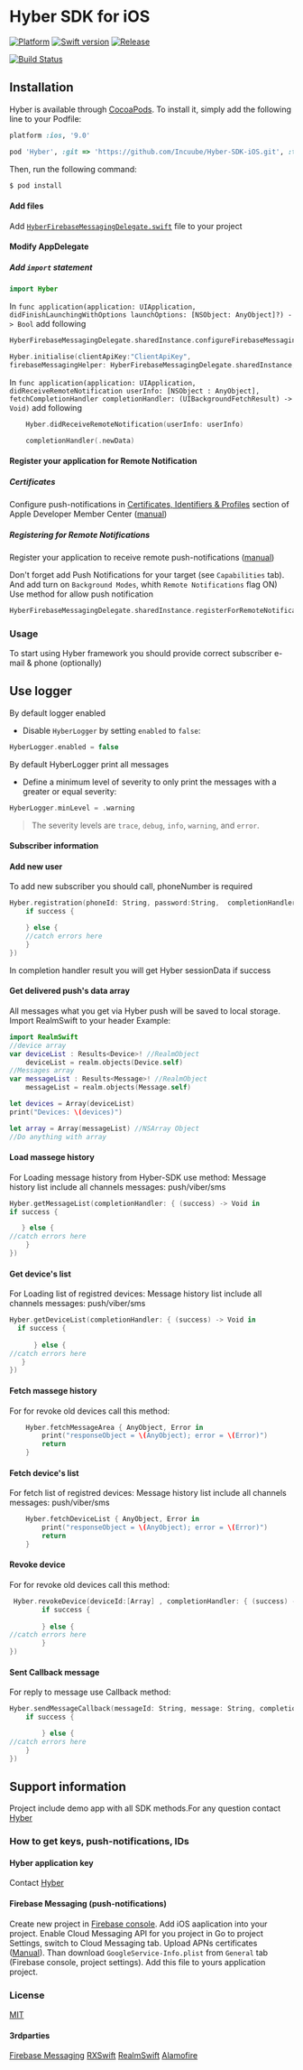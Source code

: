 # Hyber SDK for iOS
[![Platform](https://img.shields.io/badge/Platforms-iOS-lightgray.svg)]()
[![Swift version](https://img.shields.io/badge/Swift-3.0.x-orange.svg)]()
[![Release][release-svg]][release-link]

[![Build Status][travis-build-status-svg]][travis-build-status-link]

## Installation

Hyber is available through [CocoaPods](http://cocoapods.org). To install
it, simply add the following line to your Podfile:

```ruby
platform :ios, '9.0'

pod 'Hyber', :git => 'https://github.com/Incuube/Hyber-SDK-iOS.git', :tag => '2.0.0'

```
Then, run the following command:

```bash
$ pod install
```

#### Add files
Add [```HyberFirebaseMessagingDelegate.swift```][HyberFirebaseMessagingDelegateLink] file to your project

#### Modify AppDelegate
##### Add ```import``` statement
```swift
import Hyber
```

In  `func application(application: UIApplication, didFinishLaunchingWithOptions launchOptions: [NSObject: AnyObject]?) -> Bool` add following
```swift
HyberFirebaseMessagingDelegate.sharedInstance.configureFirebaseMessaging()

Hyber.initialise(clientApiKey:"ClientApiKey",
firebaseMessagingHelper: HyberFirebaseMessagingDelegate.sharedInstance, launchOptions: launchOptions)
```

In `func application(application: UIApplication, didReceiveRemoteNotification userInfo: [NSObject : AnyObject], fetchCompletionHandler completionHandler: (UIBackgroundFetchResult) -> Void)` add following
```swift
	Hyber.didReceiveRemoteNotification(userInfo: userInfo)

	completionHandler(.newData)
```

#### Register your application for Remote Notification

##### Certificates
Configure push-notifications in [Certificates, Identifiers & Profiles](https://developer.apple.com/account/ios/certificate/certificateList.action) section of Apple Developer Member Center ([manual](https://developer.apple.com/library/ios/documentation/IDEs/Conceptual/AppDistributionGuide/AddingCapabilities/AddingCapabilities.html#//apple_ref/doc/uid/TP40012582-CH26-SW6))
##### Registering for Remote Notifications
Register your application to receive remote push-notifications ([manual](https://developer.apple.com/library/mac/documentation/NetworkingInternet/Conceptual/RemoteNotificationsPG/Chapters/IPhoneOSClientImp.html#//apple_ref/doc/uid/TP40008194-CH103-SW2))

Don't forget add Push Notifications for your target (see `Capabilities` tab). And add turn on `Background Modes`, whith `Remote Notifications` flag ON)
Use method for allow push notification
```swift
HyberFirebaseMessagingDelegate.sharedInstance.registerForRemoteNotification()
```

### Usage
To start using Hyber framework you should provide correct subscriber e-mail & phone (optionally)

## Use logger
By default logger enabled
- Disable `HyberLogger` by setting `enabled` to `false`:

```swift
HyberLogger.enabled = false
```
By default HyberLogger print all messages
- Define a minimum level of severity to only print the messages with a greater or equal severity:

```swift
HyberLogger.minLevel = .warning
```

> The severity levels are `trace`, `debug`, `info`, `warning`, and `error`.


#### Subscriber information

#### Add new user
To add new subscriber you should call, phoneNumber is required
```swift
Hyber.registration(phoneId: String, password:String,  completionHandler: { (success) -> Void in
	if success {

	} else {
	//catch errors here
	}
})
```
In completion handler result you will get Hyber sessionData if success


#### Get delivered push's data array
All messages what you get via Hyber push will be saved to local storage.
Import RealmSwift to your header
Example:
```swift
import RealmSwift
//device array
var deviceList : Results<Device>! //RealmObject
	deviceList = realm.objects(Device.self)
//Messages array
var messageList : Results<Message>! //RealmObject
	messageList = realm.objects(Message.self)

let devices = Array(deviceList)
print("Devices: \(devices)")

let array = Array(messageList) //NSArray Object
//Do anything with array

```
#### Load massege history
For Loading message history from Hyber-SDK use method:
Message history list include all channels messages: push/viber/sms
```swift
Hyber.getMessageList(completionHandler: { (success) -> Void in
if success {

   } else {
//catch errors here
	}
})
```
#### Get device's list
For Loading list of registred devices:
Message history list include all channels messages: push/viber/sms
```swift
Hyber.getDeviceList(completionHandler: { (success) -> Void in
  if success {
      
      } else {
//catch errors here
   }
})

```

#### Fetch massege history
For for revoke old devices call this method:

```swift
	Hyber.fetchMessageArea { AnyObject, Error in
   	 	print("responseObject = \(AnyObject); error = \(Error)")
    	return
	}

```

#### Fetch device's list
For fetch list of registred devices:
Message history list include all channels messages: push/viber/sms
```swift
 	Hyber.fetchDeviceList { AnyObject, Error in
        print("responseObject = \(AnyObject); error = \(Error)")
        return
    }

```

#### Revoke device
For for revoke old devices call this method:

```swift
 Hyber.revokeDevice(deviceId:[Array] , completionHandler: { (success) -> Void in
        if success {
                          
        } else {
//catch errors here
        }
})

```
#### Sent Callback message
For reply to message use Callback method:
```swift
Hyber.sendMessageCallback(messageId: String, message: String, completionHandler: { (success) -> Void in
	if success {

		} else {
//catch errors here
	}
})
```
## Support information
Project include demo app with all SDK methods.For any question contact [Hyber](http://hyber.io)

### How to get keys, push-notifications, IDs

#### Hyber application key
Contact [Hyber](http://hyber.io)

#### Firebase Messaging (push-notifications)
Create new project in [Firebase console](https://firebase.google.com/console/).
Add iOS aaplication into your project.
Enable Cloud Messaging API for you project in  Go to project Settings, switch to Cloud Messaging tab. Upload APNs certificates ([Manual](https://firebase.google.com/docs/cloud-messaging/ios/certs)).
Than download `GoogleService-Info.plist` from `General` tab (Firebase console, project settings).
Add this file to yours application project.

### License
[MIT](https://github.com/Incuube/Hyber-SDK-iOS/blob/swift-3.0/LICENSE)

#### 3rdparties
[Firebase Messaging](https://github.com/google/gcm/blob/master/LICENSE)
[RXSwift](http://reactivex.io/intro.html)
[RealmSwift](https://realm.io/)
[Alamofire](https://github.com/Alamofire/Alamofire/blob/master/LICENSE)



[release-svg]: http://github-release-version.herokuapp.com/github/Incuube/Hyber-SDK-iOS/release.svg
[release-link]: https://github.com/Incuube/Hyber-SDK-iOS/releases/latest

[travis-build-status-svg]: https://travis-ci.org/Incuube/Hyber-SDK-iOS.svg?branch=swift-3.0
[travis-build-status-link]: https://travis-ci.org/Incuube/Hyber-SDK-iOS

[HyberFirebaseMessagingDelegateLink]: https://github.com/Incuube/Hyber-SDK-iOS/blob/swift-3.0/Example/Hyber/HyberFirebaseMessagingDelegate.swift
